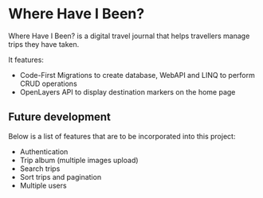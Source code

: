 # Where Have I Been?
Where Have I Been? is a digital travel journal that helps travellers manage trips they have taken.

It features:
- Code-First Migrations to create database, WebAPI and LINQ to perform CRUD operations
- OpenLayers API to display destination markers on the home page

## Future development
Below is a list of features that are to be incorporated into this project:
- Authentication
- Trip album (multiple images upload)
- Search trips
- Sort trips and pagination
- Multiple users